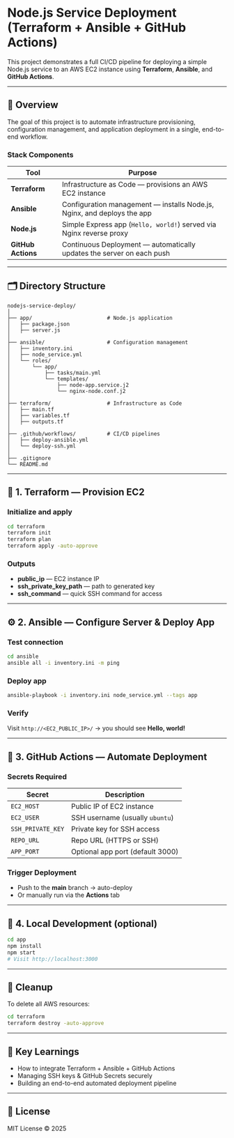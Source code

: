 # Node.js Service Deployment (Terraform + Ansible + GitHub Actions)

This project demonstrates a full CI/CD pipeline for deploying a simple Node.js service to an AWS EC2 instance using **Terraform**, **Ansible**, and **GitHub Actions**.

---

## 🚀 Overview

The goal of this project is to automate infrastructure provisioning, configuration management, and application deployment in a single, end-to-end workflow.

### Stack Components

| Tool | Purpose |
|------|----------|
| **Terraform** | Infrastructure as Code — provisions an AWS EC2 instance |
| **Ansible** | Configuration management — installs Node.js, Nginx, and deploys the app |
| **Node.js** | Simple Express app (`Hello, world!`) served via Nginx reverse proxy |
| **GitHub Actions** | Continuous Deployment — automatically updates the server on each push |

---

## 🗂 Directory Structure

```
nodejs-service-deploy/
│
├── app/                        # Node.js application
│   ├── package.json
│   ├── server.js
│
├── ansible/                    # Configuration management
│   ├── inventory.ini
│   ├── node_service.yml
│   └── roles/
│       └── app/
│           ├── tasks/main.yml
│           └── templates/
│               ├── node-app.service.j2
│               └── nginx-node.conf.j2
│
├── terraform/                  # Infrastructure as Code
│   ├── main.tf
│   ├── variables.tf
│   ├── outputs.tf
│
├── .github/workflows/          # CI/CD pipelines
│   ├── deploy-ansible.yml
│   └── deploy-ssh.yml
│
├── .gitignore
└── README.md
```

---

## 🧱 1. Terraform — Provision EC2

### Initialize and apply

```bash
cd terraform
terraform init
terraform plan
terraform apply -auto-approve
```

### Outputs

- **public_ip** — EC2 instance IP  
- **ssh_private_key_path** — path to generated key  
- **ssh_command** — quick SSH command for access

---

## ⚙️ 2. Ansible — Configure Server & Deploy App

### Test connection

```bash
cd ansible
ansible all -i inventory.ini -m ping
```

### Deploy app

```bash
ansible-playbook -i inventory.ini node_service.yml --tags app
```

### Verify

Visit `http://<EC2_PUBLIC_IP>/` → you should see **Hello, world!**

---

## 🧩 3. GitHub Actions — Automate Deployment

### Secrets Required

| Secret | Description |
|--------|--------------|
| `EC2_HOST` | Public IP of EC2 instance |
| `EC2_USER` | SSH username (usually `ubuntu`) |
| `SSH_PRIVATE_KEY` | Private key for SSH access |
| `REPO_URL` | Repo URL (HTTPS or SSH) |
| `APP_PORT` | Optional app port (default 3000) |

### Trigger Deployment

- Push to the **main** branch → auto-deploy
- Or manually run via the **Actions** tab

---

## 🧰 4. Local Development (optional)

```bash
cd app
npm install
npm start
# Visit http://localhost:3000
```

---

## 🧹 Cleanup

To delete all AWS resources:

```bash
cd terraform
terraform destroy -auto-approve
```

---

## 🧠 Key Learnings

- How to integrate Terraform + Ansible + GitHub Actions
- Managing SSH keys & GitHub Secrets securely
- Building an end-to-end automated deployment pipeline

---

## 🪪 License

MIT License © 2025
